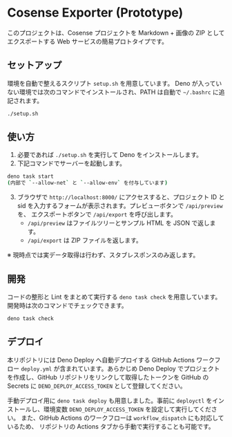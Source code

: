 # Cosense Exporter (Prototype)

このプロジェクトは、Cosense プロジェクトを Markdown + 画像の ZIP
としてエクスポートする Web サービスの簡易プロトタイプです。

## セットアップ

環境を自動で整えるスクリプト `setup.sh` を用意しています。 Deno
が入っていない環境では次のコマンドでインストールされ、PATH は自動で `~/.bashrc`
に追記されます。

```bash
./setup.sh
```

## 使い方

1. 必要であれば `./setup.sh` を実行して Deno をインストールします。
2. 下記コマンドでサーバーを起動します。

```bash
deno task start
(内部で `--allow-net` と `--allow-env` を付与しています)
```

3. ブラウザで `http://localhost:8000/` にアクセスすると、プロジェクト ID と sid
   を入力するフォームが表示されます。プレビューボタンで `/api/preview` を、
   エクスポートボタンで `/api/export` を呼び出します。
   - `/api/preview` はファイルツリーとサンプル HTML を JSON で返します。
   - `/api/export` は ZIP ファイルを返します。

※ 現時点では実データ取得は行わず、スタブレスポンスのみ返します。

## 開発

コードの整形と Lint をまとめて実行する `deno task check` を用意しています。
開発時は次のコマンドでチェックできます。

```bash
deno task check
```

## デプロイ

本リポジトリには Deno Deploy へ自動デプロイする GitHub Actions ワークフロー
`deploy.yml` が含まれています。あらかじめ Deno Deploy
でプロジェクトを作成し、GitHub リポジトリをリンクして取得したトークンを GitHub
の Secrets に `DENO_DEPLOY_ACCESS_TOKEN` として登録してください。

手動デプロイ用に `deno task deploy` も用意しました。事前に `deployctl`
をインストールし、環境変数 `DENO_DEPLOY_ACCESS_TOKEN`
を設定して実行してください。 また、GitHub Actions のワークフローは
`workflow_dispatch` にも対応しているため、 リポジトリの Actions
タブから手動で実行することも可能です。
